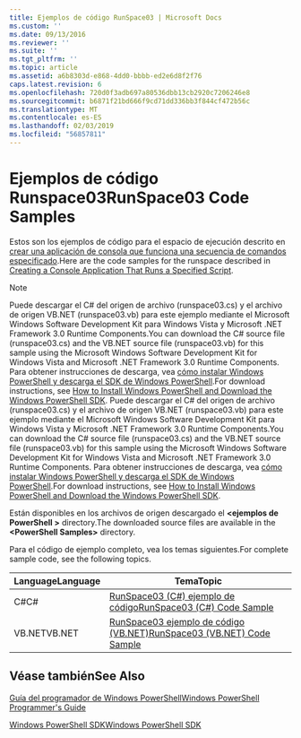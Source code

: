 ```yaml
---
title: Ejemplos de código RunSpace03 | Microsoft Docs
ms.custom: ''
ms.date: 09/13/2016
ms.reviewer: ''
ms.suite: ''
ms.tgt_pltfrm: ''
ms.topic: article
ms.assetid: a6b8303d-e868-4dd0-bbbb-ed2e6d8f2f76
caps.latest.revision: 6
ms.openlocfilehash: 720d0f3adb697a80536dbb13cb2920c7206246e8
ms.sourcegitcommit: b6871f21bd666f9cd71dd336bb3f844cf472b56c
ms.translationtype: MT
ms.contentlocale: es-ES
ms.lasthandoff: 02/03/2019
ms.locfileid: "56857811"
---
```

# <a name="runspace03-code-samples"></a><span data-ttu-id="2df3d-102">Ejemplos de código Runspace03</span><span class="sxs-lookup"><span data-stu-id="2df3d-102">RunSpace03 Code Samples</span></span>

<span data-ttu-id="2df3d-103">Estos son los ejemplos de código para el espacio de ejecución descrito en [crear una aplicación de consola que funciona una secuencia de comandos especificado](http://msdn.microsoft.com/en-us/a93e6006-36db-4bcc-b9da-c5bebf4ffd68).</span><span class="sxs-lookup"><span data-stu-id="2df3d-103">Here are the code samples for the runspace described in [Creating a Console Application That Runs a Specified Script](http://msdn.microsoft.com/en-us/a93e6006-36db-4bcc-b9da-c5bebf4ffd68).</span></span>

> [!NOTE]
> <span data-ttu-id="2df3d-104">Puede descargar el C# del origen de archivo (runspace03.cs) y el archivo de origen VB.NET (runspace03.vb) para este ejemplo mediante el Microsoft Windows Software Development Kit para Windows Vista y Microsoft .NET Framework 3.0 Runtime Components.</span><span class="sxs-lookup"><span data-stu-id="2df3d-104">You can download the C# source file (runspace03.cs) and the VB.NET source file (runspace03.vb) for this sample using the Microsoft Windows Software Development Kit for Windows Vista and Microsoft .NET Framework 3.0 Runtime Components.</span></span> <span data-ttu-id="2df3d-105">Para obtener instrucciones de descarga, vea [cómo instalar Windows PowerShell y descarga el SDK de Windows PowerShell](/powershell/developer/installing-the-windows-powershell-sdk).</span><span class="sxs-lookup"><span data-stu-id="2df3d-105">For download instructions, see [How to Install Windows PowerShell and Download the Windows PowerShell SDK](/powershell/developer/installing-the-windows-powershell-sdk).</span></span>
> <span data-ttu-id="2df3d-106">Puede descargar el C# del origen de archivo (runspace03.cs) y el archivo de origen VB.NET (runspace03.vb) para este ejemplo mediante el Microsoft Windows Software Development Kit para Windows Vista y Microsoft .NET Framework 3.0 Runtime Components.</span><span class="sxs-lookup"><span data-stu-id="2df3d-106">You can download the C# source file (runspace03.cs) and the VB.NET source file (runspace03.vb) for this sample using the Microsoft Windows Software Development Kit for Windows Vista and Microsoft .NET Framework 3.0 Runtime Components.</span></span> <span data-ttu-id="2df3d-107">Para obtener instrucciones de descarga, vea [cómo instalar Windows PowerShell y descarga el SDK de Windows PowerShell](/powershell/developer/installing-the-windows-powershell-sdk).</span><span class="sxs-lookup"><span data-stu-id="2df3d-107">For download instructions, see [How to Install Windows PowerShell and Download the Windows PowerShell SDK](/powershell/developer/installing-the-windows-powershell-sdk).</span></span>
>
> <span data-ttu-id="2df3d-108">Están disponibles en los archivos de origen descargado el  **\<ejemplos de PowerShell >** directory.</span><span class="sxs-lookup"><span data-stu-id="2df3d-108">The downloaded source files are available in the **\<PowerShell Samples>** directory.</span></span>

<span data-ttu-id="2df3d-109">Para el código de ejemplo completo, vea los temas siguientes.</span><span class="sxs-lookup"><span data-stu-id="2df3d-109">For complete sample code, see the following topics.</span></span>

|<span data-ttu-id="2df3d-110">Language</span><span class="sxs-lookup"><span data-stu-id="2df3d-110">Language</span></span>|<span data-ttu-id="2df3d-111">Tema</span><span class="sxs-lookup"><span data-stu-id="2df3d-111">Topic</span></span>|
|--------------|-----------|
|<span data-ttu-id="2df3d-112">C#</span><span class="sxs-lookup"><span data-stu-id="2df3d-112">C#</span></span>|[<span data-ttu-id="2df3d-113">RunSpace03 (C#) ejemplo de código</span><span class="sxs-lookup"><span data-stu-id="2df3d-113">RunSpace03 (C#) Code Sample</span></span>](./runspace03-csharp-code-sample.md)|
|<span data-ttu-id="2df3d-114">VB.NET</span><span class="sxs-lookup"><span data-stu-id="2df3d-114">VB.NET</span></span>|[<span data-ttu-id="2df3d-115">RunSpace03 ejemplo de código (VB.NET)</span><span class="sxs-lookup"><span data-stu-id="2df3d-115">RunSpace03 (VB.NET) Code Sample</span></span>](./runspace03-vb-net-code-sample.md)|

## <a name="see-also"></a><span data-ttu-id="2df3d-116">Véase también</span><span class="sxs-lookup"><span data-stu-id="2df3d-116">See Also</span></span>

[<span data-ttu-id="2df3d-117">Guía del programador de Windows PowerShell</span><span class="sxs-lookup"><span data-stu-id="2df3d-117">Windows PowerShell Programmer's Guide</span></span>](./windows-powershell-programmer-s-guide.md)

[<span data-ttu-id="2df3d-118">Windows PowerShell SDK</span><span class="sxs-lookup"><span data-stu-id="2df3d-118">Windows PowerShell SDK</span></span>](../windows-powershell-reference.md)